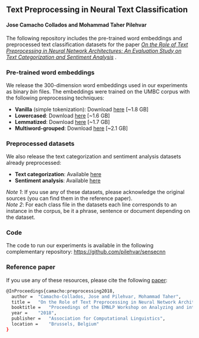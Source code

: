 ## Text Preprocessing in Neural Text Classification
#### Jose Camacho Collados and Mohammad Taher Pilehvar

The following repository includes the pre-trained word embeddings and preprocessed text classification datasets for the paper *[On the Role of Text Preprocessing in Neural Network Architectures: An Evaluation Study on Text Categorization and Sentiment Analysis](https://arxiv.org/abs/1707.01780)* .

### Pre-trained word embeddings

We release the 300-dimension word embeddings used in our experiments as binary *bin* files. The embeddings were trained on the UMBC corpus with the following preprocessing techniques:

- **Vanilla** (simple tokenization): Download [here](https://drive.google.com/file/d/1dBnoeLR20LjNy4hVjR2P5U923A1uqQbR/view?usp=sharing) [~1.8 GB]
- **Lowercased**: Download [here](https://drive.google.com/file/d/1vObC9pjcWiKpahziolHyTi5-lhiRw7xF/view?usp=sharing) [~1.6 GB]
- **Lemmatized**: Download [here](https://drive.google.com/file/d/1E-oVlug-Pu6LA7Ke6ZHHDMmL7wjz9P1l/view?usp=sharing) [~1.7 GB]
- **Multiword-grouped**: Download [here](https://drive.google.com/file/d/13fGiYIeXEpBQaNuKb3wRnfhCyxF02rDu/view?usp=sharing) [~2.1 GB]

### Preprocessed datasets

We also release the text categorization and sentiment analysis datasets already preprocessed:

- **Text categorization**: Available [here](https://drive.google.com/drive/folders/1xWc2-CP-e33ZQ9J9Meu0U1A4rAEvdRSC?usp=sharing)
- **Sentiment analysis**: Available [here](https://drive.google.com/drive/folders/1e7sez3iYJEQwmRwS7hl6ptfN8ULefNUq?usp=sharing)

*Note 1*: If you use any of these datasets, please acknowledge the original sources (you can find them in the reference paper).  
*Note 2*: For each class file in the datasets each line corresponds to an instance in the corpus, be it a phrase, sentence or document depending on the dataset.


### Code

The code to run our experiments is available in the following complementary repository: https://github.com/pilehvar/sensecnn

### Reference paper

If you use any of these resources, please cite the following [paper](https://arxiv.org/abs/1707.01780):
```bash
@InProceedings{camacho:preprocessing2018,
  author = 	"Camacho-Collados, Jose and Pilehvar, Mohammad Taher",
  title = 	"On the Role of Text Preprocessing in Neural Network Architectures: An Evaluation Study on Text Categorization and Sentiment Analysis",
  booktitle = 	"Proceedings of the EMNLP Workshop on Analyzing and interpreting neural networks for NLP",
  year = 	"2018",
  publisher = 	"Association for Computational Linguistics",
  location = 	"Brussels, Belgium"
}

```

